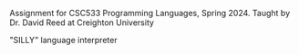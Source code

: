 Assignment for CSC533 Programming Languages, Spring 2024. Taught by Dr. David Reed at Creighton University

"SILLY" language interpreter
